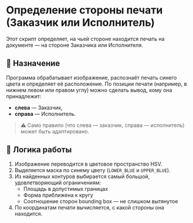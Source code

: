 # Определение стороны печати (Заказчик или Исполнитель)

Этот скрипт определяет, на чьей стороне находится печать на документе — на стороне Заказчика или Исполнителя.

## 📌 Назначение

Программа обрабатывает изображение, распознаёт печать синего цвета и определяет её расположение. По позиции печати (например, в нижнем левом или правом углу) можно сделать вывод, кому она принадлежит:
- **слева** — Заказчик,
- **справа** — Исполнитель.

> ⚠️ Само правило (что слева — заказчик, справа — исполнитель) может быть адаптировано.

## 🧠 Логика работы

1. Изображение переводится в цветовое пространство HSV.
2. Выделяется маска по синему цвету (`LOWER_BLUE` и `UPPER_BLUE`).
3. Из найденных контуров выбирается самый большой, удовлетворяющий ограничениям:
   - Площадь в допустимых границах
   - Форма приближена к кругу
   - Соотношение сторон bounding box — не слишком вытянутое
4. По координатам печати вычисляется, с какой стороны она находится.

